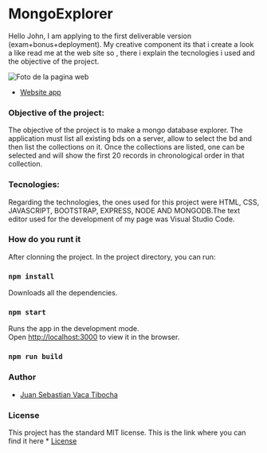 # MongoExplorer

Hello John, I am applying to the first deliverable version (exam+bonus+deployment). My creative component its that i create a look a like read me at the web site so , there i explain the tecnologies i used and the objective of the project. 

![Foto de la pagina web](https://github.com/sebastianvaca99/Personal-Home-Page/blob/master/image.png)

* [Website app](https://mongodbexplorer.herokuapp.com/)

### Objective of the project: 
The objective of the project is to make a mongo database explorer. The application must list all existing bds on a server, allow to select the bd and then list the collections on it. Once the collections are listed, one can be selected and will show the first 20 records in chronological order in that collection.

###   Tecnologies:
Regarding the technologies, the ones used for this project were HTML, CSS, JAVASCRIPT, BOOTSTRAP, EXPRESS, NODE AND MONGODB.The text editor used for the development of my page was Visual Studio Code.

### How do you runt it
After clonning the project.
In the project directory, you can run:

### `npm install`
Downloads all the dependencies.

### `npm start`

Runs the app in the development mode.<br>
Open [http://localhost:3000](http://localhost:3001) to view it in the browser.

### `npm run build`

### Author

  * [Juan Sebastian Vaca Tibocha](https://github.com/sebastianvaca99)
  
### License 
  
  This project has the standard MIT license. This is the link where you can find it here * [License](https://github.com/sebastianvaca99/Personal-Home-Page/blob/master/LICENSE)
